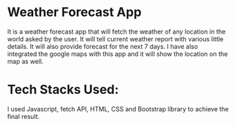 # Weather Forecast App

It is a weather forecast app that will fetch the weather of any location in the world asked by the user. It will tell current weather report with various little details. It will also provide forecast for the next 7 days. I have also integrated the google maps with this app and it will show the location on the map as well.


# Tech Stacks Used:
I used Javascript, fetch API, HTML, CSS and Bootstrap library to achieve the final result.

<img scr= "https://github.com/RahulGaurr/WeatherApp/blob/main/Screenshot%20(1929).png?raw=true">
